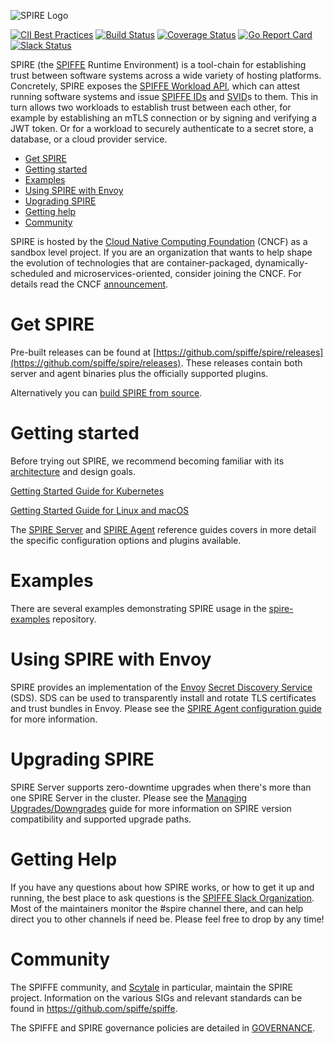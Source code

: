 ![SPIRE Logo](/doc/images/spire_logo.png)

[![CII Best Practices](https://bestpractices.coreinfrastructure.org/projects/3303/badge)](https://bestpractices.coreinfrastructure.org/projects/3303)
[![Build Status](https://travis-ci.org/spiffe/spire.svg?branch=master)](https://travis-ci.org/spiffe/spire)
[![Coverage Status](https://coveralls.io/repos/github/spiffe/spire/badge.svg?branch=master)](https://coveralls.io/github/spiffe/spire?branch=master)
[![Go Report Card](https://goreportcard.com/badge/github.com/spiffe/spire)](https://goreportcard.com/report/github.com/spiffe/spire)
[![Slack Status](https://slack.spiffe.io/badge.svg)](https://slack.spiffe.io)

SPIRE (the [SPIFFE](https://github.com/spiffe/spiffe) Runtime Environment) is a tool-chain for establishing trust between software systems across a wide variety of hosting platforms. Concretely, SPIRE exposes the [SPIFFE Workload API](https://github.com/spiffe/go-spiffe/blob/master/proto/spiffe/workload/workload.proto), which can attest running software systems and issue [SPIFFE IDs](https://github.com/spiffe/spiffe/blob/master/standards/SPIFFE-ID.md) and [SVID](https://github.com/spiffe/spiffe/blob/master/standards/SPIFFE-ID.md)s to them.  This in turn allows two workloads to establish trust between each other, for example by establishing an mTLS connection or by signing and verifying a JWT token. Or for a workload to securely authenticate to a secret store, a database, or a cloud provider service.


- [Get SPIRE](#get-spire)
- [Getting started](#getting-started)
- [Examples](#examples)
- [Using SPIRE with Envoy](#using-spire-with-envoy)
- [Upgrading SPIRE](#upgrading-spire)
- [Getting help](#getting-help)
- [Community](#community)

SPIRE is hosted by the [Cloud Native Computing Foundation](https://cncf.io) (CNCF) as a sandbox level project. If you are an organization that wants to help shape the evolution of technologies that are container-packaged, dynamically-scheduled and microservices-oriented, consider joining the CNCF. For details read the CNCF [announcement](https://www.cncf.io/blog/2018/03/29/cncf-to-host-the-spiffe-project/).

# Get SPIRE

Pre-built releases can be found at [https://github.com/spiffe/spire/releases](https://github.com/spiffe/spire/releases). These releases contain both server and agent binaries plus the officially supported plugins.

Alternatively you can [build SPIRE from source](/CONTRIBUTING.md).

# Getting started

Before trying out SPIRE, we recommend becoming familiar with its [architecture](https://spiffe.io/spire/) and design goals.

[Getting Started Guide for Kubernetes](https://spiffe.io/spire/try/getting-started-k8s)

[Getting Started Guide for Linux and macOS](https://spiffe.io/spire/try/getting-started-linux-macos-x/)

The [SPIRE Server](https://github.com/spiffe/spire/blob/master/doc/spire_server.md) and [SPIRE Agent](https://github.com/spiffe/spire/blob/master/doc/spire_agent.md) reference guides covers in more detail the specific configuration options and plugins available.

# Examples

There are several examples demonstrating SPIRE usage in the [spire-examples](https://github.com/spiffe/spire-examples) repository.

# Using SPIRE with Envoy

SPIRE provides an implementation of the [Envoy](https://envoyproxy.io)
[Secret Discovery Service](https://www.envoyproxy.io/docs/envoy/latest/configuration/security/secret)
(SDS). SDS can be used to transparently install and rotate TLS certificates and
trust bundles in Envoy. Please see the [SPIRE Agent configuration guide](/doc/spire_agent.md#agent-configuration-file) for more information.

# Upgrading SPIRE

SPIRE Server supports zero-downtime upgrades when there's more than one SPIRE Server in the cluster. Please see the [Managing Upgrades/Downgrades](doc/upgrading.md) guide for more information on SPIRE version compatibility and supported upgrade paths.

# Getting Help

If you have any questions about how SPIRE works, or how to get it up and running, the best place to ask questions is the [SPIFFE Slack Organization](https://slack.spiffe.io/). Most of the maintainers monitor the #spire channel there, and can help direct you to other channels if need be. Please feel free to drop by any time!

# Community

The SPIFFE community, and [Scytale](https://scytale.io) in particular, maintain the SPIRE project.
Information on the various SIGs and relevant standards can be found in
https://github.com/spiffe/spiffe.

The SPIFFE and SPIRE governance policies are detailed in
[GOVERNANCE](https://github.com/spiffe/spiffe/blob/master/GOVERNANCE.md).

